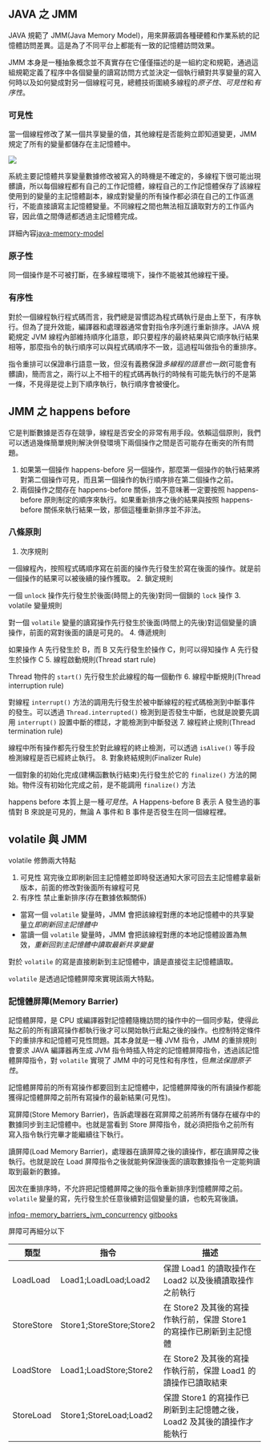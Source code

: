 ## JAVA 之 JMM

JAVA 規範了 JMM(Java Memory Model)，用來屏蔽調各種硬體和作業系統的記憶體訪問差異。這是為了不同平台上都能有一致的記憶體訪問效果。

JMM 本身是一種抽象概念並不真實存在它僅僅描述的是一組約定和規範，通過這組規範定義了程序中各個變量的讀寫訪問方式並決定一個執行續對共享變量的寫入何時以及如何變成對另一個線程可見，總體技術圍繞多線程的*原子性*、*可見性*和*有序性*。

### 可見性
當一個線程修改了某一個共享變量的值，其他線程是否能夠立即知道變更，JMM 規定了所有的變量都儲存在主記憶體中。

![](https://jenkov.com/images/java-concurrency/java-memory-model-6.png)

系統主要記憶體共享變量數據修改被寫入的時機是不確定的，多線程下很可能出現髒讀，所以每個線程都有自己的工作記憶體，線程自己的工作記憶體保存了該線程使用到的變量的主記憶體副本，線成對變量的所有操作都必須在自己的工作區進行，不能直接讀寫主記憶體變量。不同線程之間也無法相互讀取對方的工作區內容，因此值之間傳遞都透過主記憶體完成。


詳細內容[java-memory-model](https://jenkov.com/tutorials/java-concurrency/java-memory-model.html)
### 原子性
同一個操作是不可被打斷，在多線程環境下，操作不能被其他線程干擾。

### 有序性
對於一個線程執行程式碼而言，我們總是習慣認為程式碼執行是由上至下，有序執行。但為了提升效能，編譯器和處理器通常會對指令序列進行重新排序。JAVA 規範規定 JVM 線程內部維持順序化語意，即只要程序的最終結果與它順序執行結果相等，那麼指令的執行順序可以與程式碼順序不一致，這過程叫做指令的重排序。

指令重排可以保證串行語意一致，但沒有義務保證*多線程的語意也一致*(可能會有髒讀)，簡而言之，兩行以上不相干的程式碼再執行的時候有可能先執行的不是第一條，不見得是從上到下順序執行，執行順序會被優化。


## JMM 之 happens before 
它是判斷數據是否存在競爭，線程是否安全的非常有用手段。依賴這個原則，我們可以透過幾條簡單規則解決併發環境下兩個操作之間是否可能存在衝突的所有問題。

1. 如果第一個操作 happens-before 另一個操作，那麼第一個操作的執行結果將對第二個操作可見，而且第一個操作的執行順序排在第二個操作之前。
2. 兩個操作之間存在 happens-before 關係，並不意味著一定要按照 happens-before 原則制定的順序來執行。如果重新排序之後的結果與按照 happens-before 關係來執行結果一致，那個這種重新排序並不非法。

### 八條原則
1. 次序規則

一個線程內，按照程式碼順序寫在前面的操作先行發生於寫在後面的操作。就是前一個操作的結果可以被後續的操作獲取。
2. 鎖定規則

一個 `unlock` 操作先行發生於後面(時間上的先後)對同一個鎖的 `lock` 操作
3. volatile 變量規則

對一個 `volatile` 變量的讀寫操作先行發生於後面(時間上的先後)對這個變量的讀操作，前面的寫對後面的讀是可見的。
4. 傳遞規則

如果操作 A 先行發生於 B，而 B 又先行發生於操作 C，則可以得知操作 A 先行發生於操作 C
5. 線程啟動規則(Thread start rule)

Thread 物件的 `start()` 先行發生於此線程的每一個動作
6. 線程中斷規則(Thread interruption rule)

對線程 `interrupt()` 方法的調用先行發生於被中斷線程的程式碼檢測到中斷事件的發生。可以透過 `Thread.interrupted()` 檢測到是否發生中斷，也就是說要先調用 `interrupt()` 設置中斷的標誌，才能檢測到中斷發送
7. 線程終止規則(Thread termination rule)

線程中所有操作都先行發生於對此線程的終止檢測，可以透過 `isAlive()` 等手段檢測線程是否已經終止執行。
8. 對象終結規則(Finalizer Rule)

一個對象的初始化完成(建構函數執行結束)先行發生於它的 `finalize()` 方法的開始。物件沒有初始化完成之前，是不能調用 `finalize()` 方法



happens before 本質上是一種*可見性*。A Happens-before B 表示 A 發生過的事情對 B 來說是可見的，無論 A 事件和 B 事件是否發生在同一個線程裡。

## volatile 與 JMM
volatile 修飾兩大特點
1. 可見性 寫完後立即刷新回主記憶體並即時發送通知大家可回去主記憶體拿最新版本，前面的修改對後面所有線程可見
2. 有序性 禁止重新排序(存在數據依賴關係)

- 當寫一個 `volatile` 變量時，JMM 會把該線程對應的本地記憶體中的共享變量立*即刷新回主記憶體中*
- 當讀一個 `volatile` 變量時，JMM 會把該線程對應的本地記憶體設置為無效，*重新回到主記憶體中讀取最新共享變量*

對於 `volatile`  的寫是直接刷新到主記憶體中，讀是直接從主記憶體讀取。

`volatile` 是透過記憶體屏障來實現該兩大特點。

### 記憶體屏障(Memory Barrier)
記憶體屏障，是 CPU 或編譯器對記憶體隨機訪問的操作中的一個同步點，使得此點之前的所有讀寫操作都執行後才可以開始執行此點之後的操作。也控制特定條件下的重排序和記憶體可見性問題。其本身就是一種 JVM 指令，JMM 的重排規則會要求 JAVA 編譯器再生成 JVM 指令時插入特定的記憶體屏障指令，透過該記憶體屏障指令，對 `volatile` 實現了 JMM 中的可見性和有序性，但*無法保證原子性*。

記憶體屏障前的所有寫操作都要回到主記憶體中，記憶體屏障後的所有讀操作都能獲得記憶體屏障之前所有寫操作的最新結果(可見性)。

寫屏障(Store Memory Barrier)，告訴處理器在寫屏障之前將所有儲存在緩存中的數據同步到主記憶體中。也就是當看到 Store 屏障指令，就必須把指令之前所有寫入指令執行完畢才能繼續往下執行。

讀屏障(Load Memory Barrier)，處理器在讀屏障之後的讀操作，都在讀屏障之後執行。也就是說在 Load 屏障指令之後就能夠保證後面的讀取數據指令一定能夠讀取到最新的數據。

因次在重排序時，不允許把記憶體屏障之後的指令重新排序到憶體屏障之前。`volatile` 變量的寫，先行發生於任意後續對這個變量的讀，也較先寫後讀。

[infoq- memory_barriers_jvm_concurrency](https://www.infoq.com/articles/memory_barriers_jvm_concurrency/)
[gitbooks](https://luoyoubao.gitbooks.io/jvm/content/javanei-cun-mo-xing/nei-cun-ping-zhang.html)

屏障可再細分以下

|類型|指令|描述|
|---|---|---|
|LoadLoad|Load1;LoadLoad;Load2|保證 Load1 的讀取操作在 Load2 以及後續讀取操作之前執行|
|StoreStore|Store1;StoreStore;Store2|在 Store2 及其後的寫操作執行前，保證 Store1 的寫操作已刷新到主記憶體|
|LoadStore|Load1;LoadStore;Store2|在 Store2 及其後的寫操作執行前，保證 Load1 的讀操作已讀取結束|
|StoreLoad|Store1;StoreLoad;Load2|保證 Store1 的寫操作已刷新到主記憶體之後，Load2 及其後的讀操作才能執行|